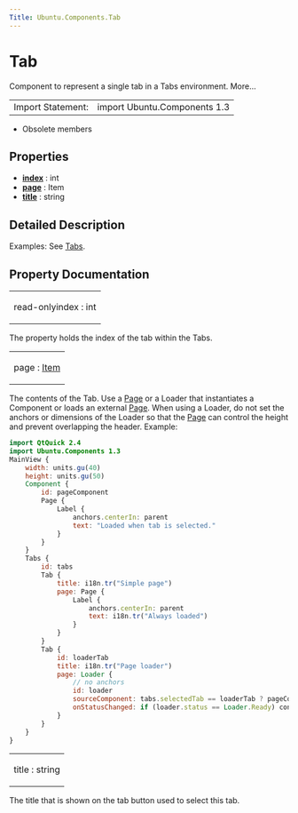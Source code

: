 ```yaml
---
Title: Ubuntu.Components.Tab
---
```

        
Tab
===

<span class="subtitle"></span>
Component to represent a single tab in a Tabs environment. More...

|                   |                              |
|-------------------|------------------------------|
| Import Statement: | import Ubuntu.Components 1.3 |

-   Obsolete members

<span id="properties"></span>
Properties
----------

-   ****[index](#index-prop)**** : int
-   ****[page](#page-prop)**** : Item
-   ****[title](#title-prop)**** : string

<span id="details"></span>
Detailed Description
--------------------

Examples: See [Tabs](../Ubuntu.Components.Tabs.md).

Property Documentation
----------------------

<table>
<colgroup>
<col width="100%" />
</colgroup>
<tbody>
<tr class="odd">
<td><p><span id="index-prop"></span><span class="qmlreadonly">read-only</span><span class="name">index</span> : <span class="type">int</span></p></td>
</tr>
</tbody>
</table>

The property holds the index of the tab within the Tabs.

<table>
<colgroup>
<col width="100%" />
</colgroup>
<tbody>
<tr class="odd">
<td><p><span id="page-prop"></span><span class="name">page</span> : <span class="type"><a href="../sdk-14.10/QtQuick.Item.md">Item</a></span></p></td>
</tr>
</tbody>
</table>

The contents of the Tab. Use a [Page](../Ubuntu.Components.Page.md) or a Loader that instantiates a Component or loads an external [Page](../Ubuntu.Components.Page.md). When using a Loader, do not set the anchors or dimensions of the Loader so that the [Page](../Ubuntu.Components.Page.md) can control the height and prevent overlapping the header. Example:

``` qml
import QtQuick 2.4
import Ubuntu.Components 1.3
MainView {
    width: units.gu(40)
    height: units.gu(50)
    Component {
        id: pageComponent
        Page {
            Label {
                anchors.centerIn: parent
                text: "Loaded when tab is selected."
            }
        }
    }
    Tabs {
        id: tabs
        Tab {
            title: i18n.tr("Simple page")
            page: Page {
                Label {
                    anchors.centerIn: parent
                    text: i18n.tr("Always loaded")
                }
            }
        }
        Tab {
            id: loaderTab
            title: i18n.tr("Page loader")
            page: Loader {
                // no anchors
                id: loader
                sourceComponent: tabs.selectedTab == loaderTab ? pageComponent : null
                onStatusChanged: if (loader.status == Loader.Ready) console.log('Loaded')
            }
        }
    }
}
```

<table>
<colgroup>
<col width="100%" />
</colgroup>
<tbody>
<tr class="odd">
<td><p><span id="title-prop"></span><span class="name">title</span> : <span class="type">string</span></p></td>
</tr>
</tbody>
</table>

The title that is shown on the tab button used to select this tab.

